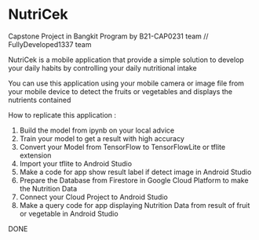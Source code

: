 # NutriCek
Capstone Project in Bangkit Program by B21-CAP0231 team // FullyDeveloped1337 team

NutriCek is a mobile application that provide a simple solution to develop your daily habits by controlling your daily nutritional intake

You can use this application using your mobile camera or image file from your mobile device to detect the fruits or vegetables and displays the nutrients contained

How to replicate this application :
1. Build the model from ipynb on your local advice
2. Train your model to get a result with high accuracy
3. Convert your Model from TensorFlow to TensorFlowLite or tflite extension
4. Import your tflite to Android Studio
5. Make a code for app show result label if detect image in Android Studio
6. Prepare the Database from Firestore in Google Cloud Platform to make the Nutrition Data
7. Connect your Cloud Project to Android Studio
8. Make a query code for app displaying Nutrition Data from result of fruit or vegetable in Android Studio

DONE
